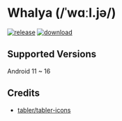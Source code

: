 # Whalya (/ˈwɑːl.jə/)
[![release](https://img.shields.io/github/v/release/SanmerApps/Whalya?label=release&color=red)](https://github.com/SanmerApps/Whalya/releases) [![download](https://shields.io/github/downloads/SanmerApps/Whalya/total?label=download)](https://github.com/SanmerApps/Whalya/releases/latest)

## Supported Versions
Android 11 ~ 16

## Credits
 - [tabler/tabler-icons](https://github.com/tabler/tabler-icons.git)
